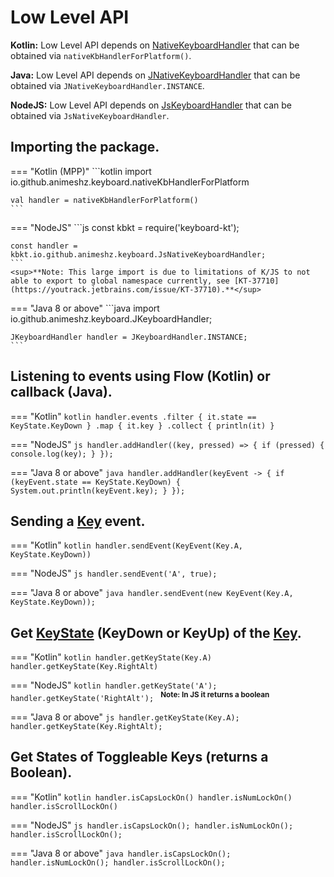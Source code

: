 # Low Level API

**Kotlin:** Low Level API depends on [NativeKeyboardHandler][1] that can be obtained via `nativeKbHandlerForPlatform()`.

**Java:** Low Level API depends on [JNativeKeyboardHandler][4] that can be obtained via `JNativeKeyboardHandler.INSTANCE`.

**NodeJS:** Low Level API depends on [JsKeyboardHandler][5] that can be obtained via `JsNativeKeyboardHandler`.

## Importing the package.

=== "Kotlin (MPP)"
    ```kotlin
    import io.github.animeshz.keyboard.nativeKbHandlerForPlatform

    val handler = nativeKbHandlerForPlatform()
    ```

=== "NodeJS"
    ```js
    const kbkt = require('keyboard-kt');

    const handler = kbkt.io.github.animeshz.keyboard.JsNativeKeyboardHandler;
    ```
    <sup>**Note: This large import is due to limitations of K/JS to not able to export to global namespace currently, see [KT-37710](https://youtrack.jetbrains.com/issue/KT-37710).**</sup>

=== "Java 8 or above"
    ```java
    import io.github.animeshz.keyboard.JKeyboardHandler;

    JKeyboardHandler handler = JKeyboardHandler.INSTANCE;
    ```

## Listening to events using Flow (Kotlin) or callback (Java).

=== "Kotlin"
    ```kotlin
    handler.events
        .filter { it.state == KeyState.KeyDown }
        .map { it.key }
        .collect { println(it) }
    ```

=== "NodeJS"
    ```js
    handler.addHandler((key, pressed) => {
        if (pressed) {
            console.log(key);
        }
    });
    ```

=== "Java 8 or above"
    ```java
    handler.addHandler(keyEvent -> {
        if (keyEvent.state == KeyState.KeyDown) {
            System.out.println(keyEvent.key);
        }
    });
    ```

## Sending a [Key][2] event.
    
=== "Kotlin"
    ```kotlin
    handler.sendEvent(KeyEvent(Key.A, KeyState.KeyDown))
    ```

=== "NodeJS"
    ```js
    handler.sendEvent('A', true);
    ```

=== "Java 8 or above"
    ```java
    handler.sendEvent(new KeyEvent(Key.A, KeyState.KeyDown));
    ```


## Get [KeyState][3] (KeyDown or KeyUp) of the [Key](key.md).

=== "Kotlin"
    ```kotlin
    handler.getKeyState(Key.A)
    handler.getKeyState(Key.RightAlt)
    ```

=== "NodeJS"
    ```kotlin
    handler.getKeyState('A');
    handler.getKeyState('RightAlt');
    ```
    <sup>**Note: In JS it returns a boolean**</sup>

=== "Java 8 or above"
    ```js
    handler.getKeyState(Key.A);
    handler.getKeyState(Key.RightAlt);
    ```

## Get States of Toggleable Keys (returns a Boolean).

=== "Kotlin"
    ```kotlin
    handler.isCapsLockOn()
    handler.isNumLockOn()
    handler.isScrollLockOn()
    ```

=== "NodeJS"
    ```js
    handler.isCapsLockOn();
    handler.isNumLockOn();
    handler.isScrollLockOn();
    ```

=== "Java 8 or above"
    ```java
    handler.isCapsLockOn();
    handler.isNumLockOn();
    handler.isScrollLockOn();
    ```

[1]: https://github.com/Animeshz/keyboard-mouse-kt/blob/master/keyboard-kt/src/commonMain/kotlin/com/github/animeshz/keyboard/NativeKeyboardHandler.kt

[2]: https://github.com/Animeshz/keyboard-mouse-kt/blob/master/keyboard-kt/src/commonMain/kotlin/com/github/animeshz/keyboard/entity/Key.kt

[3]: https://github.com/Animeshz/keyboard-mouse-kt/blob/master/keyboard-kt/src/commonMain/kotlin/com/github/animeshz/keyboard/events/KeyEvent.kt

[4]: https://github.com/Animeshz/keyboard-mouse-kt/blob/master/integration/keyboard-kt-jdk8/src/main/kotlin/com/github/animeshz/keyboard/JNativeKeyboardHandler.kt

[5]: https://github.com/Animeshz/keyboard-mouse-kt/blob/master/keyboard-kt/src/jsMain/kotlin/com/github/animeshz/keyboard/JsKeyboardHandler.kt#L63

